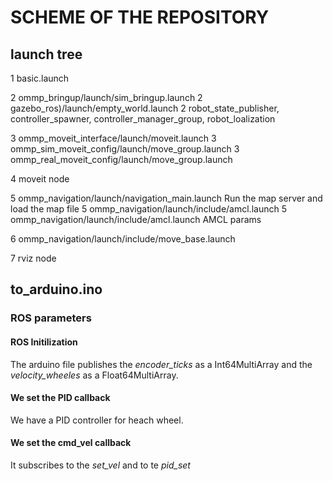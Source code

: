 # SCHEME OF THE REPOSITORY 

## launch tree 

1 basic.launch 

2 ommp_bringup/launch/sim_bringup.launch
2 gazebo_ros)/launch/empty_world.launch 
2 robot_state_publisher, controller_spawner, controller_manager_group, robot_loalization 

3 ommp_moveit_interface/launch/moveit.launch
3 ommp_sim_moveit_config/launch/move_group.launch
3 ommp_real_moveit_config/launch/move_group.launch

4 moveit node 

5 ommp_navigation/launch/navigation_main.launch
Run the map server and load the map file 
5 ommp_navigation/launch/include/amcl.launch
5 ommp_navigation/launch/include/amcl.launch AMCL params 

6 ommp_navigation/launch/include/move_base.launch 

7 rviz node 




## to_arduino.ino 

### ROS parameters 

#### ROS Initilization
The arduino file publishes the *encoder_ticks* as a Int64MultiArray and the *velocity_wheeles* as a Float64MultiArray.

#### We set the PID callback
We have a PID controller for heach wheel. 

#### We set the cmd_vel callback

It subscribes to the *set_vel* and to te *pid_set*




